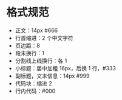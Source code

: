 # 格式规范

- 正文：14px #666
- 行首缩进：2 个中文字符
- 页边距：8
- 段末换行：1
- 分割线上线换行：各 1
- 小标题：居中加粗 16px，后换 1 行，#333
- 副标题，文末信息：14px #999
- 代码块：缩进 2
- 行内代码：#000
